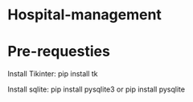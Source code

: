 # Hospital-management

# Pre-requesties
Install Tikinter:  pip install tk

Install sqlite: pip install pysqlite3 or pip install pysqlite
